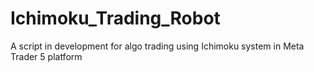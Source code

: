 # Ichimoku_Trading_Robot
A script in development for algo trading using Ichimoku system in Meta Trader 5 platform
